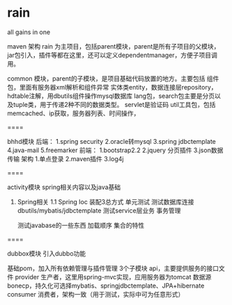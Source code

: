 rain
====

all gains in one



maven 架构
rain 为主项目，包括parent模块，parent是所有子项目的父模块，
jar包引入，插件等都在这里，还可以定义dependentmanager，方便子项目调用。

common 模块，parent的子模块，是项目基础代码放置的地方。主要包括
组件包，里面有服务器xml解析和组件异常
实体类entity，数据连接层repository，hdtable注解，用dbutils组件操作mysql数据库
lang包，search包主要是分页以及tuple类，用于传递2种不同的数据类型。
servlet是验证码
util工具包，包括memcached、ip获取，服务器列表、时间操作，

====

bhhd模块
后端：
1.spring security
2.oracle转mysql
3.spring jdbctemplate
4.java-mail
5.freemarker
前端：
1.bootstrap2.2
2.jquery 分页插件
3.json数据传输
架构
1.单点登录
2.maven插件
3.log4j

====

activity模块 spring相关内容以及java基础

1. Spring相关
1.1 Spring Ioc 装配3总方式
单元测试
    测试数据库连接 dbutils/mybatis/jdbctemplate
    测试service层业务 事务管理

    测试javabase的一些东西
    加载顺序
    集合的特性

====

dubbox模块 引入dubbo功能

基础pom，加入所有依赖管理与插件管理
3个子模块
api，主要提供服务的接口文件
provider 生产者，这里用spring-mvc实现，应用服务器为tomcat
数据源bonecp，持久化可选择mybatis、springjdbctemplate、JPA+hibernate
consumer 消费者，架构一致（用于测试，实际中可为任意形式）

